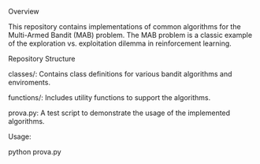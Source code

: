 Overview

This repository contains implementations of common algorithms for the Multi-Armed Bandit (MAB) problem. The MAB problem is a classic example of the exploration vs. exploitation dilemma in reinforcement learning.

Repository Structure

classes/: Contains class definitions for various bandit algorithms and enviroments.

functions/: Includes utility functions to support the algorithms.

prova.py: A test script to demonstrate the usage of the implemented algorithms.

Usage:

python prova.py
